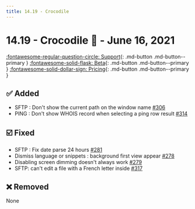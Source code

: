 ```yaml
---
title: 14.19 - Crocodile
---
```

# 14.19 - Crocodile :crocodile: - June 16, 2021

[:fontawesome-regular-question-circle: Support](/support/){: .md-button .md-button--primary }
[:fontawesome-solid-flask: Beta](/documentation/becoming-external-tester/){: .md-button .md-button--primary }
[:fontawesome-solid-dollar-sign: Pricing](/documentation/pricing){: .md-button .md-button--primary }

## :white_check_mark: Added
* SFTP : Don't show the current path on the window name [#306](https://github.com/isontheline/pro.webssh.net/issues/306)
* PING : Don't show WHOIS record when selecting a ping row result [#314](https://github.com/isontheline/pro.webssh.net/issues/314)

## :ballot_box_with_check: Fixed
* SFTP : Fix date parse 24 hours [#281](https://github.com/isontheline/pro.webssh.net/issues/281)
* Dismiss language or snippets : background first view appear [#278](https://github.com/isontheline/pro.webssh.net/issues/278)
* Disabling screen dimming doesn't always work [#279](https://github.com/isontheline/pro.webssh.net/issues/279)
* SFTP: can't edit a file with a French letter inside [#317](https://github.com/isontheline/pro.webssh.net/issues/317)

## :x: Removed
None